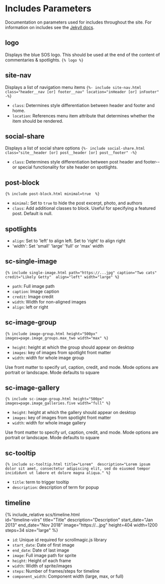 # Includes Parameters
Documentation on parameters used for includes throughout the site. For information on includes see the [Jekyll docs](https://jekyllrb.com/docs/includes/).

## logo
Displays the blue SOS logo. This should be used at the end of the content of commentaries & spotlights.
`{% logo %}`

## site-nav
Displays a list of navigation menu items
`{%- include site-nav.html class="header__nav [or] footer__nav" location="inHeader [or] inFooter" -%}`

- `class`: Determines style differentiation between header and footer and home.
- `location`: References menu item attribute that determines whether the item should be rendered.

## social-share
Displays a list of social share options
`{%- include social-share.html class="site__header [or] post__header [or] post__footer" -%}`

- `class`: Determines style differentiation between post header and footer--or special functionality for site header on spotlights.


## post-block
`{% include post-block.html minimal=true  %}`

- `minimal`: Set to `true` to hide the post excerpt, photo, and authors
- `class`: Add additional classes to block. Useful for specifying a featured post. Default is null.

## spotlights
- `align`: Set to 'left' to align left. Set to 'right' to align right
- 'width': Set 'small' 'large' 'full' or 'max' width

## sc-single-image
`{% include single-image.html path="https://...jpg" caption="Two cats" credit="Likely Getty"  align="left" width="large" %}`

- `path`: Full image path
- `caption`: Image caption
- `credit`: Image credit
- `width`: Width for non-aligned images
- `align`: left or right

## sc-image-group
`{% include image-group.html height="500px" images=page.image_groups.max_two width="max" %}`

- `height`: height at which the group should appear on desktop
- `images`: key of images from spotlight front matter
- `width`: width for whole image group

Use front matter to specify url, caption, credit, and mode. Mode options are portrait or landscape. Mode defaults to square


## sc-image-gallery
`{% include sc-image-group.html height="500px" images=page.image_galleries.five width="full" %}`

- `height`: height at which the gallery should appear on desktop
- `images`: key of images from spotlight front matter
- `width`: width for whole image gallery

Use front matter to specify url, caption, credit, and mode. Mode options are portrait or landscape. Mode defaults to square

## sc-tooltip
`{% include sc-tooltip.html title="Lorem"  description="Lorem ipsum dolor sit amet, consectetur adipiscing elit, sed do eiusmod tempor incididunt ut labore et dolore magna aliqua." %}`

- `title`: term to trigger tooltip
- `description`: description of term for popup

## timeline
{% include_relative scs/timeline.html  
  id="timeline-viirs"
  title="Title"
  description="Description"
  start_date="Jan 2013"
  end_date="Nov 2018"
  image="https://...jpg"
  height=404
  width=1200
  steps=34
  size="large"
  %}

- `id`: Unique id required for scrollmagic.js library
- `start_date`: Date of first image
- `end_date`: Date of last image
- `image`: Full image path for sprite
- `height`: Height of each frame
- `width`: Width of sprite/images
- `steps`: Number of frames/steps for timeline
- `component_width`: Component width (large, max, or full)
